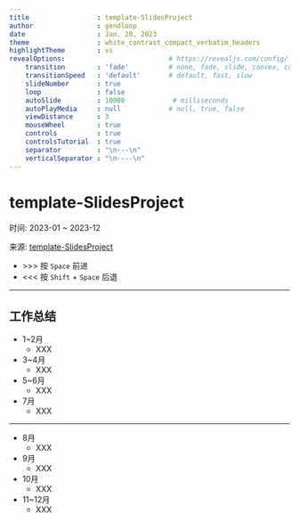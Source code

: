```yaml
---
title                 : template-SlidesProject
author                : gendloop
date                  : Jan. 20, 2023
theme                 : white_contrast_compact_verbatim_headers
highlightTheme        : vs
revealOptions:                          # https://revealjs.com/config/
    transition        : 'fade'          # none, fade, slide, convex, concave, zoom
    transitionSpeed   : 'default'       # default, fast, slow
    slideNumber       : true
    loop              : false
    autoSlide         : 10000            # milliseconds
    autoPlayMedia     : null            # null, true, false
    viewDistance      : 3
    mouseWheel        : true
    controls          : true
    controlsTutorial  : true
    separator         : "\n---\n"
    verticalSeparator : "\n----\n"
---
```


<style type="text/css">
h1, h2, h3, h4, h5, p, pre, code {
    text-align: left
}
.reveal {
    font-size: 28px;
}
.reveal pre code {
    font-size: 18px;
    line-height: 22px;
}
.reveal p code,
.reveal li code {
    font-size: 24px;
}
.reveal ul, .reveal ol {
    display: block;
}
.reveal img {
  border: 0 !important;
  box-shadow: none !important;
}
</style>



# template-SlidesProject

时间: 2023-01 ~ 2023-12

来源: [template-SlidesProject](https://github.com/gendloop/template-SlidesProject) 

* \>\>\> 按 `Space` 前进 
* <<< 按 `Shift` + `Space` 后退 



---

## 工作总结 

* 1~2月
  * XXX
* 3~4月
  * XXX
* 5~6月
  * XXX
* 7月
  * XXX

---

* 8月
  * XXX
* 9月
  * XXX
* 10月
  * XXX
* 11~12月
  * XXX
